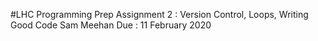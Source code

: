 #LHC Programming Prep Assignment 2 : Version Control, Loops, Writing Good Code
Sam Meehan
Due : 11 February 2020
